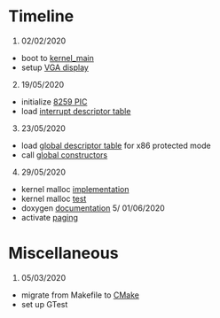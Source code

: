 # Timeline
1. 02/02/2020
  - boot to [kernel_main](OS/kernel/arch/x86/kernel.cpp)
  - setup [VGA display](OS/include/vga.h)
2. 19/05/2020
  - initialize [8259 PIC](OS/kernel/arch/x86/interrupt.cpp)
  - load [interrupt descriptor table](OS/kernel/arch/x86/interrupt.cpp)
3. 23/05/2020
  - load [global descriptor table](OS/kernel/arch/x86/gdt.cpp) for x86 protected mode
  - call [global constructors](OS/kernel/arch/x86/global.cpp)
4. 29/05/2020
  - kernel malloc [implementation](OS/kernel/arch/x86/memoryallocator.cpp)
  - kernel malloc [test](Test/Tests/kmalloc_test.cpp)
  - doxygen [documentation](https://kernyan.github.io/KernOS/html/index.html)
5/ 01/06/2020
  - activate [paging](OS/kernel/arch/x86/virtualmemory.cpp)

# Miscellaneous
1. 05/03/2020
  - migrate from Makefile to [CMake](OS/CMakeLists.txt)
  - set up GTest
